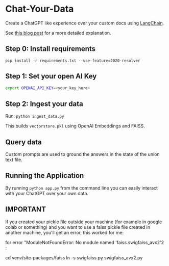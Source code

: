 # Chat-Your-Data

Create a ChatGPT like experience over your custom docs using [LangChain](https://github.com/langchain-ai/langchain).

See [this blog post](blogpost.md) for a more detailed explanation.

## Step 0: Install requirements

`pip install -r requirements.txt --use-feature=2020-resolver`

## Step 1: Set your open AI Key

```sh
export OPENAI_API_KEY=<your_key_here>
```


## Step 2: Ingest your data

Run: `python ingest_data.py`

This builds `vectorstore.pkl` using OpenAI Embeddings and FAISS.

## Query data

Custom prompts are used to ground the answers in the state of the union text file.

## Running the Application

By running `python app.py` from the command line you can easily interact with your ChatGPT over your own data.

## IMPORTANT

If you created your pickle file outside your machine (for example in google colab or something) and you want to use a faiss pickle file created in another machine, you'll get an error, this worked for me:

for error "ModuleNotFoundError: No module named 'faiss.swigfaiss_avx2'2 : 

cd venv/site-packages/faiss
ln -s swigfaiss.py swigfaiss_avx2.py
